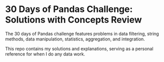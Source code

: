 # 30 Days of Pandas Challenge: Solutions with Concepts Review 
The 30 days of Pandas challenge features problems in data filtering, string methods, data manipulation, statistics, aggregation, and integration. 

This repo contains my solutions and explanations, serving as a personal reference for when I do any data work. 
